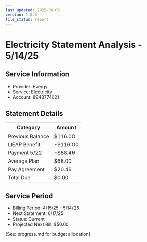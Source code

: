 ```yaml
---
last_updated: 2025-06-06
version: 1.0.0
file_status: report
---
```


# Electricity Statement Analysis - 5/14/25

## Service Information
- Provider: Evergy
- Service: Electricity
- Account: 8948774021

## Statement Details
| Category | Amount |
|----------|--------|
| Previous Balance | $116.00 |
| LIEAP Benefit | -$116.00 |
| Payment 5/22 | -$88.46 |
| Average Plan | $68.00 |
| Pay Agreement | $20.46 |
| Total Due | $0.00 |

## Service Period
- Billing Period: 4/15/25 - 5/14/25
- Next Statement: 6/17/25
- Status: Current
- Projected Next Bill: $50.00

[See: progress.md for budget allocation]
